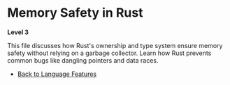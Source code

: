 # Memory Safety in Rust

**Level 3**

This file discusses how Rust's ownership and type system ensure memory safety without relying on a garbage collector. Learn how Rust prevents common bugs like dangling pointers and data races.

- [Back to Language Features](features.md)

